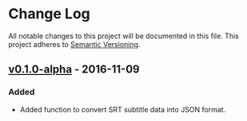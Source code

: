 # Change Log
All notable changes to this project will be documented in this file.
This project adheres to [Semantic Versioning](http://semver.org/).


## [v0.1.0-alpha] - 2016-11-09

### Added

- Added function to convert SRT subtitle data into JSON format.


[Latest]: https://github.com/MrSlide/parseSRT/tree/master
[Unreleased]: https://github.com/MrSlide/parseSRT/compare/v0.1.0-alpha...develop
[v0.1.0-alpha]: https://github.com/MrSlide/parseSRT/tree/v0.1.0-alpha
